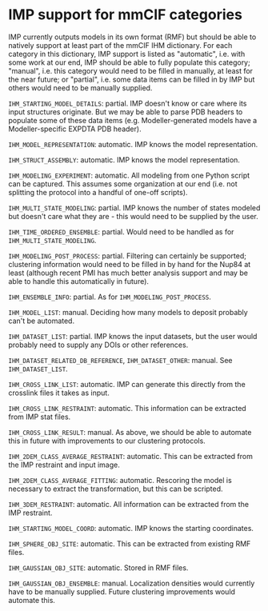 IMP support for mmCIF categories
================================

IMP currently outputs models in its own format (RMF) but should be able to
natively support at least part of the mmCIF IHM dictionary. For each category
in this dictionary, IMP support is listed as "automatic", i.e. with some work
at our end, IMP should be able to fully populate this category; "manual", i.e.
this category would need to be filled in manually, at least for the near future;
or "partial", i.e. some data items can be filled in by IMP but others would
need to be manually supplied.


`IHM_STARTING_MODEL_DETAILS`: partial. IMP doesn't know or care where its
input structures originate. But we may be able to parse PDB headers to
populate some of these data items (e.g. Modeller-generated models have a
Modeller-specific EXPDTA PDB header).

`IHM_MODEL_REPRESENTATION`: automatic. IMP knows the model representation.

`IHM_STRUCT_ASSEMBLY`: automatic. IMP knows the model representation.

`IHM_MODELING_EXPERIMENT`: automatic. All modeling from one Python script
can be captured. This assumes some organization at our end (i.e. not splitting
the protocol into a handful of one-off scripts).

`IHM_MULTI_STATE_MODELING`: partial. IMP knows the number of states modeled
but doesn't care what they are - this would need to be supplied by the user.

`IHM_TIME_ORDERED_ENSEMBLE`: partial. Would need to be handled as for
`IHM_MULTI_STATE_MODELING`.

`IHM_MODELING_POST_PROCESS`: partial. Filtering can certainly be supported;
clustering information would need to be filled in by hand for the Nup84 at
least (although recent PMI has much better analysis support and may be able
to handle this automatically in future).

`IHM_ENSEMBLE_INFO`: partial. As for `IHM_MODELING_POST_PROCESS`.

`IHM_MODEL_LIST`: manual. Deciding how many models to deposit probably can't
be automated.

`IHM_DATASET_LIST`: partial. IMP knows the input datasets, but the user
would probably need to supply any DOIs or other references.

`IHM_DATASET_RELATED_DB_REFERENCE`, `IHM_DATASET_OTHER`: manual. See
`IHM_DATASET_LIST`.

`IHM_CROSS_LINK_LIST`: automatic. IMP can generate this directly from the
crosslink files it takes as input.

`IHM_CROSS_LINK_RESTRAINT`: automatic. This information can be extracted
from IMP stat files.

`IHM_CROSS_LINK_RESULT`: manual. As above, we should be able to automate this
in future with improvements to our clustering protocols.

`IHM_2DEM_CLASS_AVERAGE_RESTRAINT`: automatic. This can be extracted from the
IMP restraint and input image.

`IHM_2DEM_CLASS_AVERAGE_FITTING`: automatic. Rescoring the model is necessary
to extract the transformation, but this can be scripted.

`IHM_3DEM_RESTRAINT`: automatic. All information can be extracted from the
IMP restraint.

`IHM_STARTING_MODEL_COORD`: automatic. IMP knows the starting coordinates.

`IHM_SPHERE_OBJ_SITE`: automatic. This can be extracted from existing RMF files.

`IHM_GAUSSIAN_OBJ_SITE`: automatic. Stored in RMF files.

`IHM_GAUSSIAN_OBJ_ENSEMBLE`: manual. Localization densities would currently
have to be manually supplied. Future clustering improvements would automate
this.



